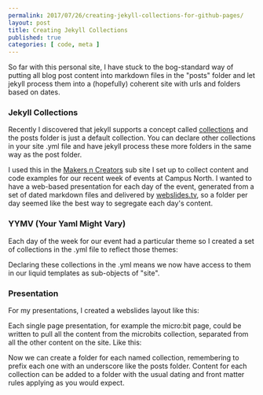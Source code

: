 ```yaml
---
permalink: 2017/07/26/creating-jekyll-collections-for-github-pages/
layout: post
title: Creating Jekyll Collections
published: true
categories: [ code, meta ]
---
```


So far with this personal site, I have stuck to the bog-standard way of putting all
blog post content into markdown files in the "posts" folder and let jekyll
process them into a (hopefully) coherent site with urls and folders based on dates.

### Jekyll Collections

Recently I discovered that jekyll supports a concept called <a href="https://jekyllrb.com/docs/collections/">collections</a>
and the posts folder is just a default collection. You can declare other collections in your site
.yml file and have jekyll process these more folders in the same way as the post folder.

I used this in the <a href="https://deejaygraham.github.io/makers-n-creators">Makers n Creators</a>
sub site I set up to collect content and code examples for our recent week of events at Campus North.
I wanted to have a web-based presentation for each day of the event, generated from a set of
dated markdown files and delivered by <a href="http://www.webslides.tv/">webslides.tv</a>, so a folder per
day seemed like the best way to segregate each day's content.

### YYMV (Your Yaml Might Vary)

Each day of the week for our event had a particular theme so I created a set of collections
in the .yml file to reflect those themes:

<script src="https://gist.github.com/deejaygraham/10299742559e2290c958abbeb474dd9a.js"></script>

Declaring these collections in the .yml means we now have access to them in our
liquid templates as sub-objects of "site".

### Presentation

For my presentations, I created a webslides layout like this:

<script src="https://gist.github.com/deejaygraham/540f3a491c3d083631c958eaa18837f1.js"></script>

Each single page presentation, for example the micro:bit page, could be written to
pull all the content from the microbits collection, separated from all the other
content on the site. Like this:

<script src="https://gist.github.com/deejaygraham/232b09241e259d675d884fffcfc0163f.js"></script>

Now we can create a folder for each named collection, remembering to prefix each one with
an underscore like the posts folder. Content for each collection can be added to a folder
with the usual dating and front matter rules applying as you would expect.
